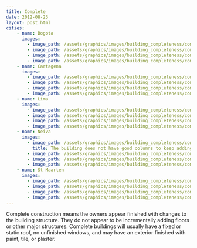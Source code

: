 ```yaml
---
title: Complete
date: 2012-08-23
layout: post.html
cities:
    - name: Bogota
      images:
        - image_path: /assets/graphics/images/building_completeness/complete_bogota_01.jpg
        - image_path: /assets/graphics/images/building_completeness/complete_bogota_02.jpg
        - image_path: /assets/graphics/images/building_completeness/complete_bogota_03.jpg
        - image_path: /assets/graphics/images/building_completeness/complete_bogota_04.jpg
    - name: Cartagena
      images:
        - image_path: /assets/graphics/images/building_completeness/complete_cartagena_01.png
        - image_path: /assets/graphics/images/building_completeness/complete_cartagena_02.png
        - image_path: /assets/graphics/images/building_completeness/complete_cartagena_03.png
        - image_path: /assets/graphics/images/building_completeness/complete_cartagena_04.png
    - name: Lima
      images:
        - image_path: /assets/graphics/images/building_completeness/complete_lima_01.png
        - image_path: /assets/graphics/images/building_completeness/complete_lima_02.png
        - image_path: /assets/graphics/images/building_completeness/complete_lima_03.png
        - image_path: /assets/graphics/images/building_completeness/complete_lima_04.png
    - name: Neiva
      images:
        - image_path: /assets/graphics/images/building_completeness/complete_neiva_01.png
          title: The building does not have good columns to keep adding more floors.
        - image_path: /assets/graphics/images/building_completeness/complete_neiva_02.png
        - image_path: /assets/graphics/images/building_completeness/complete_neiva_03.png
        - image_path: /assets/graphics/images/building_completeness/complete_neiva_04.png
    - name: St Maarten
      images:
        - image_path: /assets/graphics/images/building_completeness/complete_St_Maarten_01.png
        - image_path: /assets/graphics/images/building_completeness/complete_St_Maarten_02.png
        - image_path: /assets/graphics/images/building_completeness/complete_St_Maarten_03.png
        - image_path: /assets/graphics/images/building_completeness/complete_St_Maarten_04.png
---
```


Complete construction means the owners appear finished with changes to the building structure. They do not appear to be incrementally adding floors or other major structures. Complete buildings will usually have a fixed or static roof, no unfinished windows, and may have an exterior finished with paint, tile, or plaster.